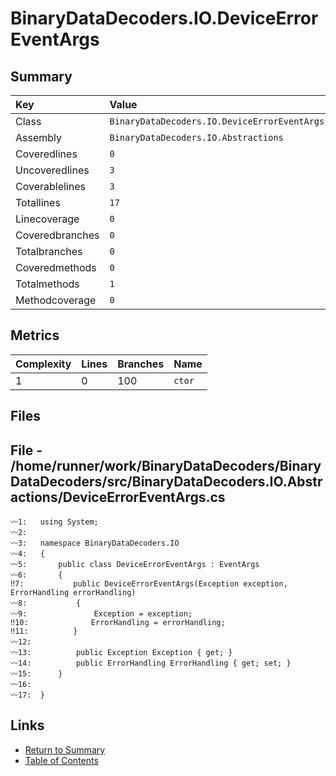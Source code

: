 ﻿# BinaryDataDecoders.IO.DeviceErrorEventArgs

## Summary

| Key             | Value                                        |
| :-------------- | :------------------------------------------- |
| Class           | `BinaryDataDecoders.IO.DeviceErrorEventArgs` |
| Assembly        | `BinaryDataDecoders.IO.Abstractions`         |
| Coveredlines    | `0`                                          |
| Uncoveredlines  | `3`                                          |
| Coverablelines  | `3`                                          |
| Totallines      | `17`                                         |
| Linecoverage    | `0`                                          |
| Coveredbranches | `0`                                          |
| Totalbranches   | `0`                                          |
| Coveredmethods  | `0`                                          |
| Totalmethods    | `1`                                          |
| Methodcoverage  | `0`                                          |

## Metrics

| Complexity | Lines | Branches | Name    |
| :--------- | :---- | :------- | :------ |
| 1          | 0     | 100      | `ctor`  |

## Files

## File - /home/runner/work/BinaryDataDecoders/BinaryDataDecoders/src/BinaryDataDecoders.IO.Abstractions/DeviceErrorEventArgs.cs

```CSharp
〰1:   using System;
〰2:   
〰3:   namespace BinaryDataDecoders.IO
〰4:   {
〰5:       public class DeviceErrorEventArgs : EventArgs
〰6:       {
‼7:           public DeviceErrorEventArgs(Exception exception, ErrorHandling errorHandling)
〰8:           {
〰9:               Exception = exception;
‼10:              ErrorHandling = errorHandling;
‼11:          }
〰12:  
〰13:          public Exception Exception { get; }
〰14:          public ErrorHandling ErrorHandling { get; set; }
〰15:      }
〰16:  
〰17:  }
```

## Links

* [Return to Summary](Summary.md)
* [Table of Contents](../TOC.md)

